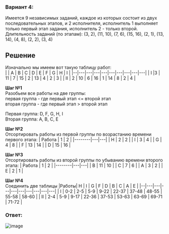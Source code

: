 ### Вариант 4:
Имеется 9 независимых заданий, каждое из которых состоит из двух последовательных этапов, и 2 исполнителя, исполнитель 1 выполняет только первый этап задания, исполнитель 2 - только второй. Длительность заданий (по этапам): (3, 2), (11, 10), (7, 6), (15, 16), (2, 1), (13, 14), (4, 8), (2, 2), (3, 4)  

## Решение

Изначально мы имеем вот такую таблицу работ:  
|  | A | B | C | D | E | F | G | H | I |
|--|---|---|---|---|---|---|---|---|---|
| Ⅰ |3 | 11 | 7 | 15 | 2 | 13 | 4 | 2 | 3 |
| ⅠⅠ | 2 | 10 | 6 | 16 | 1 | 14 | 8 | 2 | 4 |

**Шаг №1**  
Разобьем все работы на две группы:  
первая группа - где первый этап <= второй этап  
вторая группа - где первый этап > второй этап

Первая группа: D, F, G, H, I  
Вторая группа: A, B, C, E 

**Шаг №2**  
Отсортировать работы из первой группы по возрастанию времени первого этапа:
| Работа | 1 | 2 |
|--------|---|---|
| H | 2 | 2 |
| I | 3 | 4 |
| G | 4 | 8 |
| F | 13 | 14 |
| D | 15 | 16 |

**Шаг №3**  
Отсортировать работы из второй группы по убыванию времени второго этапа:
| Работа | 1 | 2 |
|--------|---|---|
| B | 11 | 10 |
| C | 7 | 6 |
| A | 3 | 2 |
| E | 2 | 1 |

**Шаг №4**  
Соединить две таблицы
|Работы| H | I | G | F | D | B | C | A | E |
|--|---|---|---|---|---|---|---|---|---|
| Ⅰ | 0-2  | 2-5 | 5-9 | 9-22 | 22-37 | 37-48 | 48-55 | 55-58 | 58-60 |
| ⅠⅠ | 2-4 | 5-9 | 9-17 | 22-36 | 37-53 | 53-63 | 63-69 | 69-71 | 71-72 |

### Ответ:  
![image](https://github.com/user-attachments/assets/75963b32-fc2c-408a-ba54-7a8aa0cbbac9)

